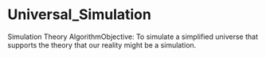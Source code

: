 # Universal_Simulation
Simulation Theory AlgorithmObjective: To simulate a simplified universe that supports the theory that our reality might be a simulation.
